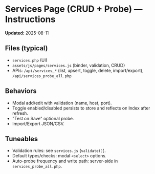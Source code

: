 # Services Page (CRUD + Probe) — Instructions
**Updated:** 2025-08-11

## Files (typical)
- `services.php` (UI)
- `assets/js/pages/services.js` (binder, validation, CRUD)
- APIs: `/api/services_*` (list, upsert, toggle, delete, import/export), `/api/services_probe_all.php`

## Behaviors
- Modal add/edit with validation (name, host, port).
- Toggle enabled/disabled persists to store and reflects on Index after refresh.
- "Test on Save" optional probe.
- Import/Export JSON/CSV.

## Tuneables
- Validation rules: see `services.js` (`validate()`).
- Default types/checks: modal `<select>` options.
- Auto-probe frequency and write path: server-side in `services_probe_all.php`.
